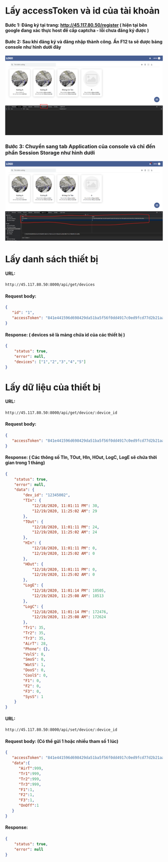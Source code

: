 # Lấy accessToken và id của tài khoản
#### Bước 1: Đăng ký tại trang: http://45.117.80.50/register ( hiện tại bên google đang xác thực host để cấp captcha - lỗi chưa đăng ký được )
#### Bước 2: Sau khi đăng ký và đăng nhập thành công. Ấn F12 ta sẽ được bảng console như hình dưới đây
![alt text](./1.png)
### Bước 3: Chuyển sang tab Application của console và chỉ đến phần Session Storage như hình dưới
![alt text](./2.png)
# Lấy danh sách thiết bị
#### URL:
```bash
http://45.117.80.50:8000/api/get/devices
```
#### Request body:
```JSON
{
   "id": "1",
   "accessToken": "841e441596d698429da51ba5f56f0dd4917c0ed9fcd77d2b21aa11fe7103bed831ab10c0540d7f53a178806340120fca099e"
}
```
#### Response: ( devices sẽ là mảng chứa id của các thiết bị )
```JSON
{
    "status": true,
    "error": null,
    "devices": ["1","2","3","4","5"]
}
```
# Lấy dữ liệu của thiết bị

#### URL:
```bash
http://45.117.80.50:8000/api/get/device/:device_id
```
#### Request body:
```JSON
{
   "accessToken": "841e441596d698429da51ba5f56f0dd4917c0ed9fcd77d2b21aa11fe7103bed831ab10c0540d7f53a178806340120fca099e"
}
```
#### Response: ( Các thông số TIn, TOut, HIn, HOut, LogC, LogE sẽ chứa thời gian trong 1 tháng)
```JSON
{
    "status": true,
    "error": null,
    "data": {
        "dev_id": "12345002",
        "TIn": {
            "12/18/2020, 11:01:11 PM": 30,
            "12/19/2020, 11:25:02 AM": 29
        },
        "TOut": {
            "12/18/2020, 11:01:11 PM": 24,
            "12/19/2020, 11:25:02 AM": 24
        },
        "HIn": {
            "12/18/2020, 11:01:11 PM": 0,
            "12/19/2020, 11:25:02 AM": 0
        },
        "HOut": {
            "12/18/2020, 11:01:11 PM": 0,
            "12/19/2020, 11:25:02 AM": 0
        },
        "LogE": {
            "12/18/2020, 11:01:14 PM": 10505,
            "12/19/2020, 11:25:08 AM": 10513
        },
        "LogC": {
            "12/18/2020, 11:01:14 PM": 172476,
            "12/19/2020, 11:25:08 AM": 172624
        },
        "Tr1": 35,
        "Tr2": 35,
        "Tr3": 35,
        "AirT": 28,
        "Phone": {},
        "VolS": 0,
        "SmoS": 0,
        "WatS": 1,
        "DooS": 0,
        "CoolS": 0,
        "F1": 0,
        "F2": 0,
        "F3": 0,
        "SysS": 1
    }
}
```

#### URL:
```bash
http://45.117.80.50:8000/api/set/device/:device_id
```
#### Request body: (Có thể gửi 1 hoặc nhiều tham số 1 lúc)
```JSON
{
   "accessToken": "841e441596d698429da51ba5f56f0dd4917c0ed9fcd77d2b21aa11fe7103bed831ab10c0540d7f53a178806340120fca099e",
   "data":{
      "AirT":999,
      "Tr1":999,
      "Tr2":999,
      "Tr3":999,
      "F1":1,
      "F2":1,
      "F3":1,
      "OnOff":1
   }
}
```
#### Response:
```JSON
{
    "status": true,
    "error": null
}
```

